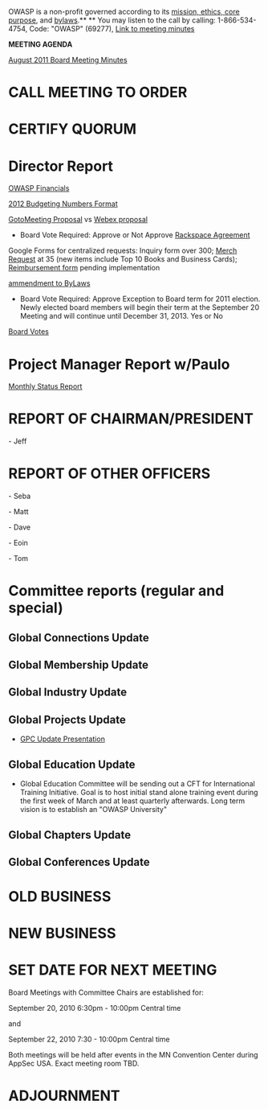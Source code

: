 OWASP is a non-profit governed according to its [mission, ethics, core
purpose](https://www.owasp.org/index.php/About_OWASP#Core_Values), and
[bylaws](https://www.owasp.org/images/d/d6/2011-06-OWASP-BYLAWS.pdf).**
** You may listen to the call by calling: 1-866-534-4754, Code: "OWASP"
(69277), [Link to meeting
minutes](https://docs.google.com/a/owasp.org/document/d/1HM32VcvWb0hizD5_mhWMULLaouzuRgA3ZYjODRZwyAs/edit?hl=en_US)

**MEETING AGENDA**

[August 2011 Board Meeting
Minutes](https://docs.google.com/a/owasp.org/document/d/1CLu9aQpS7LdeX87rJ5N9cuJ-RGGVzDWf34l6gdMml7M/edit?hl=en_US&authkey=CI-U5qEP)

# CALL MEETING TO ORDER

# CERTIFY QUORUM

# Director Report

[OWASP
Financials](https://docs.google.com/a/owasp.org/spreadsheet/ccc?key=0AhI4iTO_QojvdF9SMHk0OFNrZDBad0U0OV9WQWhyYlE&hl=en_US)

[2012 Budgeting Numbers
Format](https://docs.google.com/a/owasp.org/spreadsheet/ccc?key=0AhI4iTO_QojvdHVsTEs4MGhBX1VURzd4eFVKaDZVRlE&hl=en_US)

[GotoMeeting
Proposal](https://www.owasp.org/images/d/d8/OWASP_071911.pdf) vs [Webex
proposal](https://www.owasp.org/images/d/d9/Webex_proposal.pdf)

  - Board Vote Required: Approve or Not Approve [Rackspace
    Agreement](https://docs.google.com/document/d/13AO2E8mF5QfhjiCjCGdgRcDyT3Rf41CWeGQTbb0tmFk/edit?hl=en_US)

Google Forms for centralized requests: Inquiry form over 300; [Merch
Request](https://spreadsheets.google.com/a/owasp.org/spreadsheet/viewform?formkey=dF85bGtvdWdrd2JjYldNZ1gxSkJxaEE6MQ)
at 35 (new items include Top 10 Books and Business Cards);
[Reimbursement
form](https://sites.google.com/a/owasp.org/expense-tracking/) pending
implementation

[ammendment to
ByLaws](https://docs.google.com/a/owasp.org/document/d/1E9YzWFuBVNNDMwSscANpCmmuCA-_Z0otac0_wMDzNd8/edit?hl=en_US)

  - Board Vote Required: Approve Exception to Board term for 2011
    election. Newly elected board members will begin their term at the
    September 20 Meeting and will continue until December 31, 2013. Yes
    or No

[Board Votes](https://www.owasp.org/index.php/OWASP_Board_Votes)

# Project Manager Report w/Paulo

[Monthly Status
Report](OWASP_Project_Manager_Activity_Reports/September_6 "wikilink")

# REPORT OF CHAIRMAN/PRESIDENT

\- Jeff

# REPORT OF OTHER OFFICERS

\- Seba

\- Matt

\- Dave

\- Eoin

\- Tom

# Committee reports (regular and special)

## Global Connections Update

## Global Membership Update

## Global Industry Update

## Global Projects Update

  - [GPC Update
    Presentation](https://docs.google.com/present/view?id=dgf8frmh_18d646jshh)

## Global Education Update

  - Global Education Committee will be sending out a CFT for
    International Training Initiative. Goal is to host initial stand
    alone training event during the first week of March and at least
    quarterly afterwards. Long term vision is to establish an "OWASP
    University"

## Global Chapters Update

## Global Conferences Update

# OLD BUSINESS

# NEW BUSINESS

# SET DATE FOR NEXT MEETING

Board Meetings with Committee Chairs are established for:

September 20, 2010 6:30pm - 10:00pm Central time

and

September 22, 2010 7:30 - 10:00pm Central time

Both meetings will be held after events in the MN Convention Center
during AppSec USA. Exact meeting room TBD.

# ADJOURNMENT
